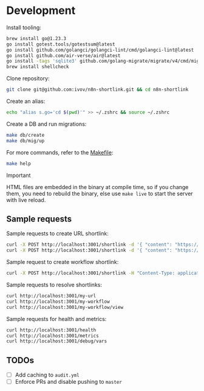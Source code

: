 # Development

Install tooling:

```sh
brew install go@1.23.3
go install gotest.tools/gotestsum@latest
go install github.com/golangci/golangci-lint/cmd/golangci-lint@latest
go install github.com/air-verse/air@latest
go install -tags 'sqlite3' github.com/golang-migrate/migrate/v4/cmd/migrate@latest
brew install shellcheck
```

Clone repository:

```sh
git clone git@github.com:ivov/n8n-shortlink.git && cd n8n-shortlink
```

Create an alias:

```sh
echo "alias s.go='cd $(pwd)'" >> ~/.zshrc && source ~/.zshrc
```

Create a DB and run migrations:

```sh
make db/create
make db/mig/up
```

For more commands, refer to the [Makefile](../Makefile):

```sh
make help
```

> [!IMPORTANT]  
> HTML files are embedded in the binary at compile time, so if you change them, you need to rebuild the binary, else use `make live` to start the server with live reload.

## Sample requests

Sample requests to create URL shortlink:

```sh
curl -X POST http://localhost:3001/shortlink -d '{ "content": "https://ivov.dev" }'
curl -X POST http://localhost:3001/shortlink -d '{ "content": "https://ivov.dev", "slug": "my-url" }'
```

Sample request to create workflow shortlink:

```sh
curl -X POST http://localhost:3001/shortlink -H "Content-Type: application/json" -d '{ "slug": "my-workflow", "content": "{\"nodes\":[{\"parameters\":{},\"id\":\"f6c01408-2371-4542-b4fa-abbfa61b0ef2\",\"name\":\"When clicking \u2018Test workflow\u2019\",\"type\":\"n8n-nodes-base.manualTrigger\",\"typeVersion\":1,\"position\":[580,300]},{\"parameters\":{\"options\":{}},\"id\":\"0cf6ba0e-b33e-4a8d-9dd0-10f4fdcc42c2\",\"name\":\"Edit Fields\",\"type\":\"n8n-nodes-base.set\",\"typeVersion\":3.4,\"position\":[800,300]}],\"connections\":{\"When clicking \u2018Test workflow\u2019\":{\"main\":[[{\"node\":\"Edit Fields\",\"type\":\"main\",\"index\":0}]]}},\"pinData\":{}}" }'
```

Sample requests to resolve shortlinks:

```sh
curl http://localhost:3001/my-url
curl http://localhost:3001/my-workflow
curl http://localhost:3001/my-workflow/view
```

Sample requests for health and metrics:

```sh
curl http://localhost:3001/health
curl http://localhost:3001/metrics
curl http://localhost:3001/debug/vars
```

## TODOs

- [ ] Add caching to `audit.yml`
- [ ] Enforce PRs and disable pushing to `master`